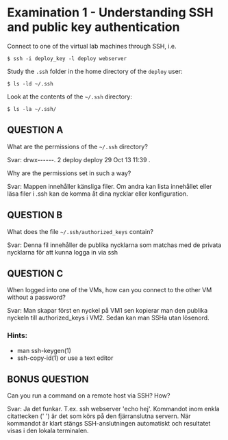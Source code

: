 # Examination 1 - Understanding SSH and public key authentication

Connect to one of the virtual lab machines through SSH, i.e.

    $ ssh -i deploy_key -l deploy webserver

Study the `.ssh` folder in the home directory of the `deploy` user:

    $ ls -ld ~/.ssh

Look at the contents of the `~/.ssh` directory:

    $ ls -la ~/.ssh/

## QUESTION A

What are the permissions of the `~/.ssh` directory?

Svar: drwx------. 2 deploy deploy 29 Oct 13 11:39 .

Why are the permissions set in such a way?

Svar: Mappen innehåller känsliga filer. Om andra kan lista innehållet eller läsa filer i .ssh kan de komma åt dina nycklar eller konfiguration.

## QUESTION B

What does the file `~/.ssh/authorized_keys` contain?

Svar: Denna fil innehåller de publika nycklarna som matchas med de privata nycklarna för att kunna logga in via ssh

## QUESTION C

When logged into one of the VMs, how can you connect to the
other VM without a password?

Svar: Man skapar först en nyckel på VM1 sen kopierar man den publika nyckeln till authorized_keys i VM2. Sedan kan man SSHa utan lösenord.

### Hints:

* man ssh-keygen(1)
* ssh-copy-id(1) or use a text editor

## BONUS QUESTION

Can you run a command on a remote host via SSH? How?

Svar: Ja det funkar. T.ex. ssh webserver 'echo hej'. Kommandot inom enkla citattecken (' ') är det som körs på den fjärranslutna servern. När kommandot är klart stängs SSH-anslutningen automatiskt och resultatet visas i den lokala terminalen.

